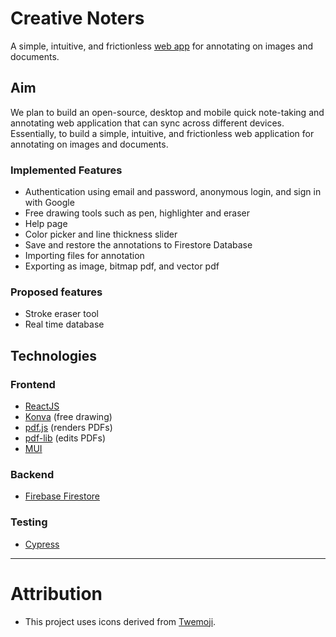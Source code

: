 # Creative Noters

A simple, intuitive, and frictionless [web app](https://creativenoters.vercel.app) for annotating on images and documents.

## Aim

We plan to build an open-source, desktop and mobile quick note-taking and annotating web application that can sync across different devices. Essentially, to build a simple, intuitive, and frictionless web application for annotating on images and documents.

### Implemented Features

- Authentication using email and password, anonymous login, and sign in with Google
- Free drawing tools such as pen, highlighter and eraser
- Help page
- Color picker and line thickness slider
- Save and restore the annotations to Firestore Database
- Importing files for annotation
- Exporting as image, bitmap pdf, and vector pdf

### Proposed features

- Stroke eraser tool
- Real time database

## Technologies

### Frontend

- [ReactJS](https://reactjs.org)
- [Konva](https://konvajs.org) (free drawing)
- [pdf.js](https://mozilla.github.io/pdf.js/) (renders PDFs)
- [pdf-lib](https://pdf-lib.js.org) (edits PDFs)
- [MUI](https://mui.com)

### Backend

- [Firebase Firestore](https://firebase.google.com/products/firestore)

### Testing
- [Cypress](https://www.cypress.io)
---

# Attribution

- This project uses icons derived from [Twemoji](https://twemoji.twitter.com/).

